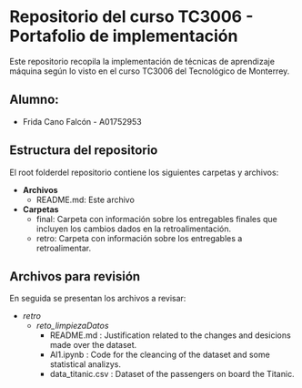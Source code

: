 # Repositorio del curso TC3006 - Portafolio de implementación
Este repositorio recopila la implementación de técnicas de aprendizaje máquina según lo visto en el curso TC3006 del Tecnológico de Monterrey.

## Alumno:
  * Frida Cano Falcón - A01752953
 
## Estructura del repositorio
El root folderdel repositorio contiene los siguientes carpetas y archivos:

* **Archivos**
  * README.md: Este archivo 
* **Carpetas**
  * final: Carpeta con información sobre los entregables finales que incluyen los cambios dados en la retroalimentación.
  * retro: Carpeta con información sobre los entregables a retroalimentar.

## Archivos para revisión
En seguida se presentan los archivos a revisar: 
* *retro*
	* *reto_limpiezaDatos*
		* README.md : Justification related to the changes and desicions made over the dataset.  
		* AI1.ipynb : Code for the cleancing of the dataset and some statistical analizys.  
		* data_titanic.csv : Dataset of the passengers on board the Titanic.
